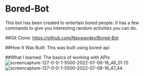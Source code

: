 # Bored-Bot
This bot has been created to entertain bored people. It has a few commands to give you interesting random activities you can do.

##Git Clone: https://github.com/Nexwaydev/Bored-Bot

##How It Was Built: This was built using bored-api

##What I learned: The basics of working with APIs
![screencapture-127-0-0-1-5500-2022-07-08-16_48_01 (1)](https://user-images.githubusercontent.com/103048589/178030462-d170007b-d106-4ba9-9593-df1c45d3cee7.png)
![screencapture-127-0-0-1-5500-2022-07-08-16_47_44](https://user-images.githubusercontent.com/103048589/178030490-2c7151b8-521a-4bdb-920f-a8479bb5852b.png)
